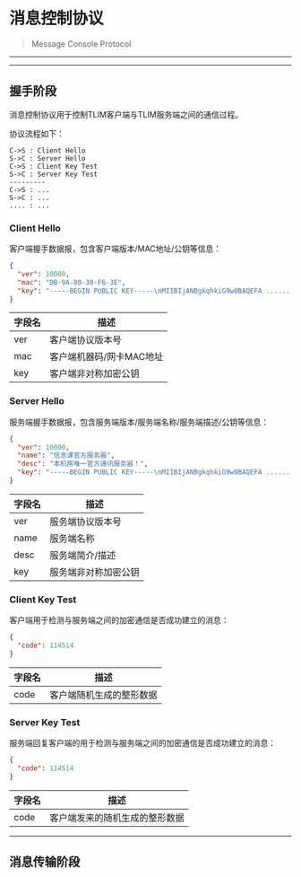 # 消息控制协议
> Message Console Protocol

---

---

## 握手阶段

消息控制协议用于控制TLIM客户端与TLIM服务端之间的通信过程。

协议流程如下：

```text
C->S : Client Hello
S->C : Server Hello
C->S : Client Key Test
S->C : Server Key Test
---------
C->S : ...
S->C : ...
.... : ...
```

### Client Hello

客户端握手数据报，包含客户端版本/MAC地址/公钥等信息：
```json
{
  "ver": 10000,
  "mac": "DB-9A-80-30-F6-3E",
  "key": "-----BEGIN PUBLIC KEY-----\nMIIBIjANBgkqhkiG9w0BAQEFA ...... ywIDAQAB\n-----END PUBLIC KEY-----"
}
```

| 字段名 | 描述 |
| --- | --- |
| ver | 客户端协议版本号 |
| mac | 客户端机器码/网卡MAC地址 |
| key | 客户端非对称加密公钥 |


### Server Hello

服务端握手数据报，包含服务端版本/服务端名称/服务端描述/公钥等信息：
```json
{
  "ver": 10000,
  "name": "信息课官方服务器",
  "desc": "本机房唯一官方通讯服务器！",
  "key": "-----BEGIN PUBLIC KEY-----\nMIIBIjANBgkqhkiG9w0BAQEFA ...... ywIDAQAB\n-----END PUBLIC KEY-----"
}
```

| 字段名 | 描述 |
| --- | --- |
| ver | 服务端协议版本号 |
| name | 服务端名称 |
| desc | 服务端简介/描述 |
| key | 服务端非对称加密公钥 |



### Client Key Test

客户端用于检测与服务端之间的加密通信是否成功建立的消息：
```json
{
  "code": 114514
}
```

| 字段名 | 描述 |
| --- | --- |
| code | 客户端随机生成的整形数据 |

### Server Key Test

服务端回复客户端的用于检测与服务端之间的加密通信是否成功建立的消息：
```json
{
  "code": 114514
}
```

| 字段名 | 描述 |
| --- | --- |
| code | 客户端发来的随机生成的整形数据 |


---

## 消息传输阶段



